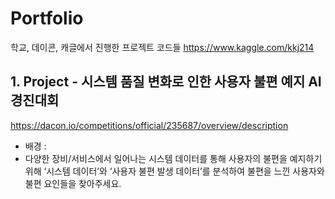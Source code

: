 # Portfolio
학교, 데이콘, 캐글에서 진행한 프로젝트 코드들
https://www.kaggle.com/kkj214

## 1. Project - 시스템 품질 변화로 인한 사용자 불편 예지 AI 경진대회
https://dacon.io/competitions/official/235687/overview/description
- 배경 :
- 다양한 장비/서비스에서 일어나는 시스템 데이터를 통해 사용자의 불편을 예지하기 위해 ‘시스템 데이터’와 ‘사용자 불편 발생 데이터’를 분석하여 불편을 느낀 사용자와 불편 요인들을 찾아주세요.
